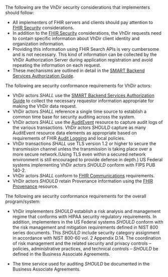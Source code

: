 
 
The following are the VhDir security considerations that implementers should follow:
* All implementers of FHIR servers and clients should pay attention to [FHIR Security](http://hl7.org/fhir/security.html) considerations. 
* In addition to the [FHIR Security](http://hl7.org/fhir/security.html) considerations, the VhDir requests need to contain specific information about VhDir client identity and organization information. 
* Providing this information using FHIR Search APIs is very cumbersome and is not necessary. This kind of information can be collected by the VhDir Authorization Server during application registration and avoid repeating the information on each request. 
* These mechanisms are outlined in detail in the [SMART Backend Services Authorization Guide](http://docs.smarthealthit.org/authorization/backend-services/). 


The following are security conformance requirements for VhDir actors:
* VhDir actors *SHALL* use the [SMART Backend Services Authorization Guide] to collect the necessary requestor information appropriate for making the VhDir data request. 
* VhDir actors *SHALL* reference a single time source to establish a common time base for security auditing across the system.
* VhDir actors *SHALL* use the [AuditEvent] resource to capture audit logs of the various transactions. VhDir actors *SHOULD* capture as many AuditEvent resource data elements as appropriate based on requirements of FHIR [Audit Logging] and local policies.
* VhDir transactions *SHALL* use TLS version 1.2 or higher to secure the transmission channel unless the transmission is taking place over a more secure network.(Using TLS even within a secured network environment is still encouraged to provide defense in depth.) US Federal systems implementing VhDir actors *SHOULD* conform with FIPS PUB 140-2.
* VhDir actors *SHALL* conform to [FHIR Communications] requirements. 
* VhDir actors *SHOULD* retain Provenance information using the [FHIR Provenance] resource. 


The following are security conformance requirements for the overall program/system:

* VhDir implementers *SHOULD* establish a risk analysis and management regime that conforms with HIPAA security regulatory requirements. In addition, implementers in the US Federal systems *SHOULD* conform with the risk management and mitigation requirements defined in NIST 800 series documents. This *SHOULD* include security category assignment in accordance with NIST 800-60 vol. 2 Appendix D.14. The coordination of risk management and the related security and privacy controls – policies, administrative practices, and technical controls – *SHOULD* be defined in the Business Associate Agreements.
* The time service used for auditing *SHOULD* be documented in the Business Associate Agreements.



  [FHIR Communications]: http://hl7.org/fhir/STU3/security.html#http
  [Smart On FHIR]: http://fhir-docs.smarthealthit.org/argonaut-dev/authorization/backend-services/
  [FHIR Security Labels]: http://hl7.org/fhir/STU3/security-labels.html
  [General Security Considerations]: #general-security-considerations
  [FHIR Provenance]: http://hl7.org/fhir/STU3/provenance.html
  [FHIR Digital Signatures]: http://hl7.org/fhir/STU3/security.html#digital%20signatures
  [SMART Backend Services Authorization Guide]:http://docs.smarthealthit.org/authorization/backend-services/

  [security considerations]: http://hl7.org/fhir/STU3/security.html
  [Communications]: http://hl7.org/fhir/STU3/security.html#http
  [Authentication]: http://hl7.org/fhir/STU3/security.html#authentication
  [Authorization/Access Control]: http://hl7.org/fhir/STU3/security.html#authorization/access%20control
  [Audit Logging]: http://hl7.org/fhir/STU3/security.html#audit%20logging
  [Digital Signatures]: http://hl7.org/fhir/STU3/security.html#digital%20signatures
  [Security Labels]: http://hl7.org/fhir/STU3/security-labels.html
  [Narrative]: http://hl7.org/fhir/STU3/security.html#narrative
  [AuditEvent]: http://hl7.org/fhir/STU3/auditevent.html
  [Audit Logging]: http://hl7.org/fhir/STU3/security.html#audit
  [Consent]: http://hl7.org/fhir/STU3/consent.html
